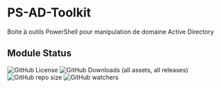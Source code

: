 # PS-AD-Toolkit
Boite à outils PowerShell pour manipulation de domaine Active Directory

## Module Status
![GitHub License](https://img.shields.io/github/license/PS-Anth0/PS-AD-Toolkit)
![GitHub Downloads (all assets, all releases)](https://img.shields.io/github/downloads/PS-Anth0/PS-AD-Toolkit/total)
![GitHub repo size](https://img.shields.io/github/repo-size/PS-Anth0/PS-AD-Toolkit)
![GitHub watchers](https://img.shields.io/github/watchers/PS-Anth0/PS-AD-Toolkit)